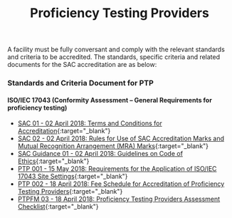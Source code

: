 ﻿---
layout: leftnav-page-content
title: Proficiency Testing Providers
permalink: /resources/proficiency-testing-provider-accreditation
collection_name: resources
second_nav_title: "Publications"
---

A facility must be fully conversant and comply with the relevant standards and criteria to be accredited. The standards, specific criteria and related documents for the SAC accreditation are as below:

### Standards and Criteria Document for PTP
#### ISO/IEC 17043 (Conformity Assessment – General Requirements for proficiency testing)
* [SAC 01 - 02 April 2018: Terms and Conditions for Accreditation](/files/documents/SAC%2001%20%2802%20April%202018%29.pdf){:target="_blank"}
* [SAC 02 - 02 April 2018: Rules for Use of SAC Accreditation Marks and Mutual Recognition Arrangement (MRA) Marks](/files/documents/SAC%2002%20-%20SAC%20and%20MRA%20Marks%20%2802%20April%202018%29.pdf){:target="_blank"}
* [SAC Guidance 01 - 02 April 2018: Guidelines on Code of Ethics](/files/documents/SAC%20Guidance%2001%20-%20Guidelines%20on%20Code%20of%20Ethics%20%2802%20April%202018%29.pdf){:target="_blank"}
* [PTP 001 - 15 May 2018: Requirements for the Application of ISO/IEC 17043 Site Settings](/files/documents/proficiency_testing_providers/PTP%20001%20-%2015%20May%2018.pdf){:target="_blank"}
* [PTP 002 - 18 April 2018: Fee Schedule for Accreditation of Proficiency Testing Providers](/files/documents/proficiency_testing_providers/PTP%20002%20(18%20April%202018).pdf){:target="_blank"}
* [PTPFM 03 - 18 April 2018: Proficiency Testing Providers Assessment Checklist](/files/documents/proficiency_testing_providers/PTPFM03%20(18%20April%202018).docx){:target="_blank"}
